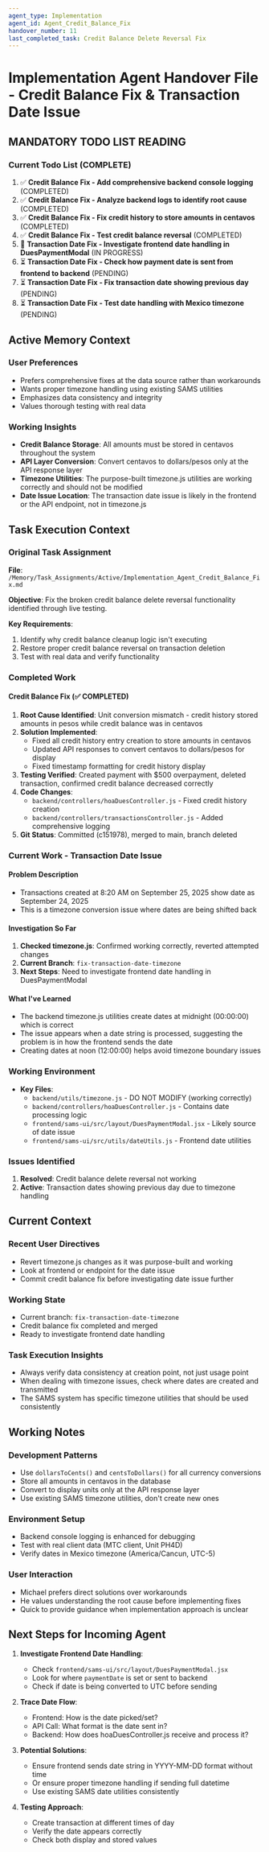 ```yaml
---
agent_type: Implementation
agent_id: Agent_Credit_Balance_Fix
handover_number: 11
last_completed_task: Credit Balance Delete Reversal Fix
---
```


# Implementation Agent Handover File - Credit Balance Fix & Transaction Date Issue

## MANDATORY TODO LIST READING

### Current Todo List (COMPLETE)
1. ✅ **Credit Balance Fix - Add comprehensive backend console logging** (COMPLETED)
2. ✅ **Credit Balance Fix - Analyze backend logs to identify root cause** (COMPLETED)
3. ✅ **Credit Balance Fix - Fix credit history to store amounts in centavos** (COMPLETED)
4. ✅ **Credit Balance Fix - Test credit balance reversal** (COMPLETED)
5. 🔄 **Transaction Date Fix - Investigate frontend date handling in DuesPaymentModal** (IN PROGRESS)
6. ⏳ **Transaction Date Fix - Check how payment date is sent from frontend to backend** (PENDING)
7. ⏳ **Transaction Date Fix - Fix transaction date showing previous day** (PENDING)
8. ⏳ **Transaction Date Fix - Test date handling with Mexico timezone** (PENDING)

## Active Memory Context

### User Preferences
- Prefers comprehensive fixes at the data source rather than workarounds
- Wants proper timezone handling using existing SAMS utilities
- Emphasizes data consistency and integrity
- Values thorough testing with real data

### Working Insights
- **Credit Balance Storage**: All amounts must be stored in centavos throughout the system
- **API Layer Conversion**: Convert centavos to dollars/pesos only at the API response layer
- **Timezone Utilities**: The purpose-built timezone.js utilities are working correctly and should not be modified
- **Date Issue Location**: The transaction date issue is likely in the frontend or the API endpoint, not in timezone.js

## Task Execution Context

### Original Task Assignment
**File**: `/Memory/Task_Assignments/Active/Implementation_Agent_Credit_Balance_Fix.md`

**Objective**: Fix the broken credit balance delete reversal functionality identified through live testing.

**Key Requirements**:
1. Identify why credit balance cleanup logic isn't executing
2. Restore proper credit balance reversal on transaction deletion
3. Test with real data and verify functionality

### Completed Work

#### Credit Balance Fix (✅ COMPLETED)
1. **Root Cause Identified**: Unit conversion mismatch - credit history stored amounts in pesos while credit balance was in centavos
2. **Solution Implemented**: 
   - Fixed all credit history entry creation to store amounts in centavos
   - Updated API responses to convert centavos to dollars/pesos for display
   - Fixed timestamp formatting for credit history display
3. **Testing Verified**: Created payment with $500 overpayment, deleted transaction, confirmed credit balance decreased correctly
4. **Code Changes**:
   - `backend/controllers/hoaDuesController.js` - Fixed credit history creation
   - `backend/controllers/transactionsController.js` - Added comprehensive logging
5. **Git Status**: Committed (c151978), merged to main, branch deleted

### Current Work - Transaction Date Issue

#### Problem Description
- Transactions created at 8:20 AM on September 25, 2025 show date as September 24, 2025
- This is a timezone conversion issue where dates are being shifted back

#### Investigation So Far
1. **Checked timezone.js**: Confirmed working correctly, reverted attempted changes
2. **Current Branch**: `fix-transaction-date-timezone`
3. **Next Steps**: Need to investigate frontend date handling in DuesPaymentModal

#### What I've Learned
- The backend timezone.js utilities create dates at midnight (00:00:00) which is correct
- The issue appears when a date string is processed, suggesting the problem is in how the frontend sends the date
- Creating dates at noon (12:00:00) helps avoid timezone boundary issues

### Working Environment
- **Key Files**:
  - `backend/utils/timezone.js` - DO NOT MODIFY (working correctly)
  - `backend/controllers/hoaDuesController.js` - Contains date processing logic
  - `frontend/sams-ui/src/layout/DuesPaymentModal.jsx` - Likely source of date issue
  - `frontend/sams-ui/src/utils/dateUtils.js` - Frontend date utilities

### Issues Identified
1. **Resolved**: Credit balance delete reversal not working
2. **Active**: Transaction dates showing previous day due to timezone handling

## Current Context

### Recent User Directives
- Revert timezone.js changes as it was purpose-built and working
- Look at frontend or endpoint for the date issue
- Commit credit balance fix before investigating date issue further

### Working State
- Current branch: `fix-transaction-date-timezone`
- Credit balance fix completed and merged
- Ready to investigate frontend date handling

### Task Execution Insights
- Always verify data consistency at creation point, not just usage point
- When dealing with timezone issues, check where dates are created and transmitted
- The SAMS system has specific timezone utilities that should be used consistently

## Working Notes

### Development Patterns
- Use `dollarsToCents()` and `centsToDollars()` for all currency conversions
- Store all amounts in centavos in the database
- Convert to display units only at the API response layer
- Use existing SAMS timezone utilities, don't create new ones

### Environment Setup
- Backend console logging is enhanced for debugging
- Test with real client data (MTC client, Unit PH4D)
- Verify dates in Mexico timezone (America/Cancun, UTC-5)

### User Interaction
- Michael prefers direct solutions over workarounds
- He values understanding the root cause before implementing fixes
- Quick to provide guidance when implementation approach is unclear

## Next Steps for Incoming Agent

1. **Investigate Frontend Date Handling**:
   - Check `frontend/sams-ui/src/layout/DuesPaymentModal.jsx`
   - Look for where `paymentDate` is set or sent to backend
   - Check if date is being converted to UTC before sending

2. **Trace Date Flow**:
   - Frontend: How is the date picked/set?
   - API Call: What format is the date sent in?
   - Backend: How does hoaDuesController.js receive and process it?

3. **Potential Solutions**:
   - Ensure frontend sends date string in YYYY-MM-DD format without time
   - Or ensure proper timezone handling if sending full datetime
   - Use existing SAMS date utilities consistently

4. **Testing Approach**:
   - Create transaction at different times of day
   - Verify the date appears correctly
   - Check both display and stored values